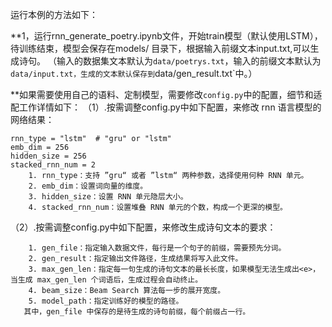 
运行本例的方法如下：

**1，运行rnn_generate_poetry.ipynb文件，开始train模型（默认使用LSTM），待训练结束，模型会保存在models/ 目录下，根据输入前缀文本input.txt,可以生成诗句。
  （输入的数据集文本默认为`data/poetrys.txt`，输入的前缀文本默认为`data/input.txt，生成的文本默认保存到`data/gen_result.txt`中。）


**如果需要使用自己的语料、定制模型，需要修改`config.py`中的配置，细节和适配工作详情如下：
   （1）.按需调整config.py中如下配置，来修改 rnn 语言模型的网络结果：

    rnn_type = "lstm"  # "gru" or "lstm"
    emb_dim = 256
    hidden_size = 256
    stacked_rnn_num = 2
        1. rnn_type：支持 ”gru“ 或者 ”lstm“ 两种参数，选择使用何种 RNN 单元。 
		2. emb_dim：设置词向量的维度。 
		3. hidden_size：设置 RNN 单元隐层大小。 
		4. stacked_rnn_num：设置堆叠 RNN 单元的个数，构成一个更深的模型。
   （2）.按需调整config.py中如下配置，来修改生成诗句文本的要求：
   
        1. gen_file：指定输入数据文件，每行是一个句子的前缀，需要预先分词。 
	    2. gen_result：指定输出文件路径，生成结果将写入此文件。 
	    3. max_gen_len：指定每一句生成的诗句文本的最长长度，如果模型无法生成出<e>，当生成 max_gen_len 个词语后，生成过程会自动终止。 
	    4. beam_size：Beam Search 算法每一步的展开宽度。 
	    5. model_path：指定训练好的模型的路径。
       其中，gen_file 中保存的是待生成的诗句前缀，每个前缀占一行。